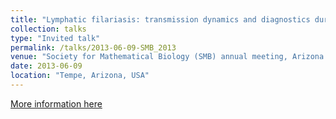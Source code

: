 ```yaml
---
title: "Lymphatic filariasis: transmission dynamics and diagnostics during Mass Drug Administration."
collection: talks
type: "Invited talk"
permalink: /talks/2013-06-09-SMB_2013
venue: "Society for Mathematical Biology (SMB) annual meeting, Arizona state University, June 9-13, 2013."
date: 2013-06-09
location: "Tempe, Arizona, USA"
---
```


[More information here](https://www.smb.org/)
